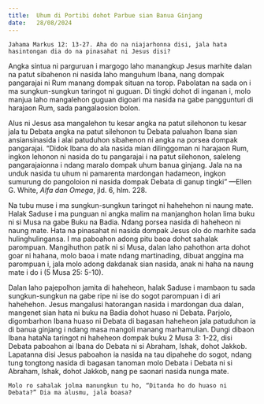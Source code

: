 ```yaml
---
title:  Uhum di Portibi dohot Parbue sian Banua Ginjang
date:   28/08/2024
---
```


`Jahama Markus 12: 13-27. Aha do na niajarhonna disi, jala hata hasintongan dia do na pinasahat ni Jesus disi?`

Angka sintua ni parguruan i margogo laho manangkup Jesus marhite dalan na patut sibahenon ni nasida laho manguhum Ibana, nang dompak pangarajai ni Rum manang dompak situan na torop. Pabolatan na sada on i ma sungkun-sungkun taringot ni guguan. Di tingki dohot di inganan i, molo manjua laho mangalehon guguan digoari ma nasida na gabe panggunturi di harajaon Rum, sada pangalaosion bolon.

Alus ni Jesus asa mangalehon tu kesar angka na patut silehonon tu kesar jala tu Debata angka na patut silehonon tu Debata paluahon Ibana sian ansiansinasida i alai patuduhon sibahenon ni angka na porsea dompak pangarajai. “Didok Ibana do ala nasida mian dilinggoman ni harajaon Rum, ingkon lehonon ni nasida do tu pangarajai i na patut silehonon, saleleng pangarajaionna i ndang maralo dompak uhum banua ginjang. Jala na na unduk nasida tu uhum ni pamarenta mardongan hadameon, ingkon sumurung do pangoloion ni nasida dompak Debata di ganup tingki” —Ellen G. White, _Alfa dan Omega_, jld. 6, hlm. 228.

Na tubu muse i ma sungkun-sungkun taringot ni hahehehon ni naung mate. Halak Saduse i ma punguan ni angka malim na manjanghon holan lima buku ni si Musa na gabe Buku na Badia. Ndang porsea nasida di haheheon ni naung mate. Hata na pinasahat ni nasida dompak Jesus olo do marhite sada hulinghulingansa. I ma paboahon adong pitu baoa dohot sahalak parompuan. Mangihuthon patik ni si Musa, dalan laho pahothon arta dohot goar ni hahana, molo baoa i mate ndang martinading, dibuat anggina ma parompuan i, jala molo adong dakdanak sian nasida, anak ni haha na naung mate i do i (5 Musa 25: 5-10).

Dalan laho pajepolhon jamita di haheheon, halak Saduse i mambaon tu sada sungkun-sungkun na gabe ripe ni ise do sogot parompuan i di ari hahehehon. Jesus mangalusi hatorangan nasida i mardongan dua dalan, mangenet sian hata ni buku na Badia dohot huaso ni Debata. Parjolo, digombarhon Ibana huaso ni Debata di bagasan haheheon jala patuduhon ia di banua ginjang i ndang masa mangoli manang marhamulian. Dungi dibaon Ibana hataNa taringot ni haheheon dompak buku 2 Musa 3: 1-22, disi Debata paboahon ai Ibana do Debata ni si Abraham, Ishak, dohot Jakkob. Lapatanna disi Jesus paboahon ia nasida na tau dipahehe do sogot, ndang tung tongtong nasida di bagasan tanoman molo Debata i Debata ni si Abraham, Ishak, dohot Jakkob, nang pe saonari nasida nunga mate.

`Molo ro sahalak jolma manungkun tu ho, “Ditanda ho do huaso ni Debata?” Dia ma alusmu, jala boasa?`